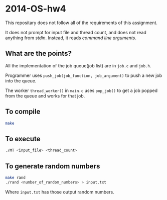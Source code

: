 2014-OS-hw4
===========

This repositary does not follow all of the requirements of this assignment.

It does not prompt for input file and thread count, and does not read anything from *stdin*. 
Instead, it reads *command line arguments*.

What are the points?
--------------------
All the implementation of the job queue(job list) are in `job.c` and `job.h`.

Programmer uses `push_job(job_function, job_argument)` to push a new job into the queue.

The worker `thread_worker()` in `main.c` uses `pop_job()` to get a job popped from the queue and works for that job.

To compile
----------
``` sh
make
```

To execute
----------
``` sh
./MT <input_file> <thread_count>
```

To generate random numbers
--------------------------
``` sh
make rand
./rand <number_of_random_numbers> > input.txt
```
Where `input.txt` has those output random numbers.
